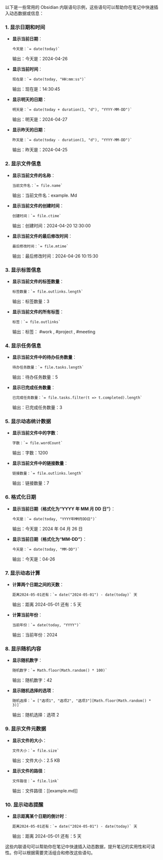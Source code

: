 以下是一些常用的 Obsidian 内联语句示例，这些语句可以帮助你在笔记中快速插入动态数据或信息：

### **1. 显示日期和时间**
- **显示当前日期**：
  ``` 
  今天是：`= date(today)` 
  ```
  输出：今天是：2024-04-26

- **显示当前时间**：
  ``` 
  现在是：`= date(today, "HH:mm:ss")` 
  ```
  输出：现在是：14:30:45

- **显示明天的日期**：
  ``` 
  明天是：`= date(today + duration(1, "d"), "YYYY-MM-DD")` 
  ```
  输出：明天是：2024-04-27

- **显示昨天的日期**：
  ``` 
  昨天是：`= date(today - duration(1, "d"), "YYYY-MM-DD")` 
  ```
  输出：昨天是：2024-04-25

### **2. 显示文件信息**
- **显示当前文件的名称**：
  ``` 
  当前文件名：`= file.name` 
  ```
  输出：当前文件名：example. Md

- **显示当前文件的创建时间**：
  ``` 
  创建时间：`= file.ctime` 
  ```
  输出：创建时间：2024-04-20 12:30:00

- **显示当前文件的最后修改时间**：
  ``` 
  最后修改时间：`= file.mtime` 
  ```
  输出：最后修改时间：2024-04-26 10:15:30

### **3. 显示标签信息**
- **显示当前文件的标签数量**：
  ``` 
  标签数量：`= file.outlinks.length` 
  ```
  输出：标签数量：3

- **显示当前文件的所有标签**：
  ``` 
  标签：`= file.outlinks` 
  ```
  输出：标签： #work , #project , #meeting

### **4. 显示任务信息**
- **显示当前文件中的待办任务数量**：
  ``` 
  待办任务数量：`= file.tasks.length` 
  ```
  输出：待办任务数量：5

- **显示已完成任务数量**：
  ``` 
  已完成任务数量：`= file.tasks.filter(t => t.completed).length` 
  ```
  输出：已完成任务数量：3

### **5. 显示动态统计数据**
- **显示当前文件中的字数**：
  ``` 
  字数：`= file.wordCount` 
  ```
  输出：字数：1200

- **显示当前文件中的链接数量**：
  ``` 
  链接数量：`= file.outlinks.length` 
  ```
  输出：链接数量：7

### **6. 格式化日期**
- **显示当前日期（格式化为“YYYY 年 MM 月 DD 日”）**：
  ``` 
  今天是：`= date(today, "YYYY年MM月DD日")` 
  ```
  输出：今天是：2024 年 04 月 26 日

- **显示当前日期（格式化为“MM-DD”）**：
  ``` 
  今天是：`= date(today, "MM-DD")` 
  ```
  输出：今天是：04-26

### **7. 显示动态计算**
- **计算两个日期之间的天数**：
  ``` 
  距离2024-05-01还有：`= date("2024-05-01") - date(today)` 天 
  ```
  输出：距离 2024-05-01 还有：5 天

- **计算当前年份**：
  ``` 
  当前年份：`= date(today, "YYYY")` 
  ```
  输出：当前年份：2024

### **8. 显示随机内容**
- **显示随机数字**：
  ``` 
  随机数字：`= Math.floor(Math.random() * 100)` 
  ```
  输出：随机数字：42

- **显示随机选择的选项**：
  ``` 
  随机选择：`= ["选项1", "选项2", "选项3"][Math.floor(Math.random() * 3)]` 
  ```
  输出：随机选择：选项 2

### **9. 显示文件元数据**
- **显示文件的大小**：
  ``` 
  文件大小：`= file.size` 
  ```
  输出：文件大小：2.5 KB

- **显示文件的路径**：
  ``` 
  文件路径：`= file.link` 
  ```
  输出：文件路径：[[example.md]]

### **10. 显示动态提醒**
- **显示距离某个日期的倒计时**：
  ``` 
  距离2024-05-01还有：`= date("2024-05-01") - date(today)` 天 
  ```
  输出：距离 2024-05-01 还有：5 天

这些内联语句可以帮助你在笔记中快速插入动态数据，提升笔记的实用性和可读性。你可以根据需要灵活组合和修改这些语句。